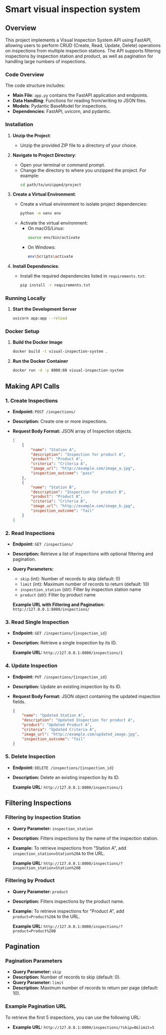 # Smart visual inspection system

## Overview

This project implements a Visual Inspection System API using FastAPI, allowing users to perform CRUD (Create, Read, Update, Delete) operations on inspections from multiple inspection stations. The API supports filtering inspections by inspection station and product, as well as pagination for handling large numbers of inspections.

### Code Overview

The code structure includes:

- **Main File**: `app.py` contains the FastAPI application and endpoints.
- **Data Handling**: Functions for reading from/writing to JSON files.
- **Models**: Pydantic BaseModel for inspections.
- **Dependencies**: FastAPI, uvicorn, and pydantic.

### Installation

1. **Unzip the Project**:
   - Unzip the provided ZIP file to a directory of your choice.

2. **Navigate to Project Directory**:
   - Open your terminal or command prompt.
   - Change the directory to where you unzipped the project. For example:
     ```sh
     cd path/to/unzipped/project
     ```

3. **Create a Virtual Environment**:
   - Create a virtual environment to isolate project dependencies:
     ```sh
     python -m venv env
     ```
   - Activate the virtual environment:
     - On macOS/Linux:
       ```sh
       source env/bin/activate
       ```
     - On Windows:
       ```sh
       env\Scripts\activate
       ```

4. **Install Dependencies**:
   - Install the required dependencies listed in `requirements.txt`:
     ```sh
     pip install -r requirements.txt
     ```

### Running Locally

1. **Start the Development Server**

    ```bash
    uvicorn app:app --reload
    ```


### Docker Setup

1. **Build the Docker Image**

    ```bash
    docker build -t visual-inspection-system .
    ```

2. **Run the Docker Container**

    ```bash
    docker run -d -p 8000:80 visual-inspection-system
    ```



## Making API Calls

### 1. Create Inspections

- **Endpoint:** `POST /inspections/`
- **Description:** Create one or more inspections.
- **Request Body Format:** JSON array of Inspection objects.
  
    ```json
    [
        {
            "name": "Station A",
            "description": "Inspection for product A",
            "product": "Product A",
            "criteria": "Criteria A",
            "image_url": "http://example.com/image_a.jpg",
            "inspection_outcome": "pass"
        },
        {
            "name": "Station B",
            "description": "Inspection for product B",
            "product": "Product B",
            "criteria": "Criteria B",
            "image_url": "http://example.com/image_b.jpg",
            "inspection_outcome": "fail"
        }
    ]
    ```

### 2. Read Inspections

- **Endpoint:** `GET /inspections/`
- **Description:** Retrieve a list of inspections with optional filtering and pagination.
- **Query Parameters:** 
    - `skip` (int): Number of records to skip (default: 0)
    - `limit` (int): Maximum number of records to return (default: 10)
    - `inspection_station` (str): Filter by inspection station name
    - `product` (str): Filter by product name

    **Example URL with Filtering and Pagination:** `http://127.0.0.1:8000/inspections/`

### 3. Read Single Inspection

- **Endpoint:** `GET /inspections/{inspection_id}`
- **Description:** Retrieve a single inspection by its ID.

    **Example URL:** `http://127.0.0.1:8000/inspections/1`

### 4. Update Inspection

- **Endpoint:** `PUT /inspections/{inspection_id}`
- **Description:** Update an existing inspection by its ID.
- **Request Body Format:** JSON object containing the updated inspection fields.

    ```json
    {
        "name": "Updated Station A",
        "description": "Updated Inspection for product A",
        "product": "Updated Product A",
        "criteria": "Updated Criteria A",
        "image_url": "http://example.com/updated_image.jpg",
        "inspection_outcome": "fail"
    }
    ```

### 5. Delete Inspection

- **Endpoint:** `DELETE /inspections/{inspection_id}`
- **Description:** Delete an existing inspection by its ID.

    **Example URL:** `http://127.0.0.1:8000/inspections/1`



## Filtering Inspections


### Filtering by Inspection Station

- **Query Parameter:** `inspection_station`
- **Description:** Filters inspections by the name of the inspection station.
- **Example:** To retrieve inspections from "Station A", add `inspection_station=Station%20A` to the URL.

    **Example URL:** `http://127.0.0.1:8000/inspections/?inspection_station=Station%20B`

### Filtering by Product

- **Query Parameter:** `product`
- **Description:** Filters inspections by the product name.
- **Example:** To retrieve inspections for "Product A", add `product=Product%20A` to the URL.

    **Example URL:** `http://127.0.0.1:8000/inspections/?product=Product%20B`

## Pagination


### Pagination Parameters

- **Query Parameter:** `skip`
- **Description:** Number of records to skip (default: 0).
- **Query Parameter:** `limit`
- **Description:** Maximum number of records to return per page (default: 10).

### Example Pagination URL

To retrieve the first 5 inspections, you can use the following URL:

- **Example URL:** `http://127.0.0.1:8000/inspections/?skip=0&limit=5`
